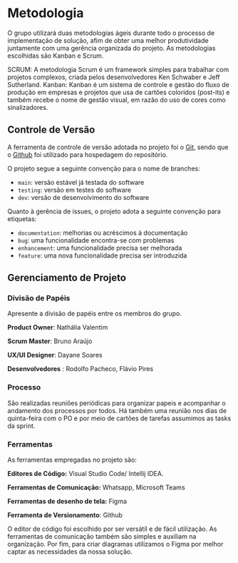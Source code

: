 
# Metodologia
O grupo utilizará duas metodologias ágeis durante todo o processo de implementação de solução, afim de obter uma melhor produtividade juntamente com uma gerência organizada do projeto. As metodologias escolhidas são Kanban e Scrum.

SCRUM: A metodologia Scrum é um framework simples para trabalhar com projetos complexos, criada pelos desenvolvedores Ken Schwaber e Jeff Sutherland.
Kanban: Kanban é um sistema de controle e gestão do fluxo de produção em empresas e projetos que usa de cartões coloridos (post-its) e também recebe o nome de gestão visual, em razão do uso de cores como sinalizadores.

## Controle de Versão

A ferramenta de controle de versão adotada no projeto foi o
[Git](https://git-scm.com/), sendo que o [Github](https://github.com)
foi utilizado para hospedagem do repositório.

O projeto segue a seguinte convenção para o nome de branches:

- `main`: versão estável já testada do software
- `testing`: versão em testes do software
- `dev`: versão de desenvolvimento do software

Quanto à gerência de issues, o projeto adota a seguinte convenção para
etiquetas:

- `documentation`: melhorias ou acréscimos à documentação
- `bug`: uma funcionalidade encontra-se com problemas
- `enhancement`: uma funcionalidade precisa ser melhorada
- `feature`: uma nova funcionalidade precisa ser introduzida

## Gerenciamento de Projeto

### Divisão de Papéis

Apresente a divisão de papéis entre os membros do grupo.

**Product Owner**: Nathália Valentim

**Scrum Master**: Bruno Araújo

**UX/UI Designer**: Dayane Soares

**Desenvolvedores** : Rodolfo Pacheco, Flávio Pires

### Processo

São realizadas reuniões periódicas para organizar papeis e acompanhar o andamento dos processos por todos. Há também uma reunião nos dias de quinta-feira com o PO e por meio de cartões de tarefas assumimos as tasks da sprint.

### Ferramentas

As ferramentas empregadas no projeto são:

**Editores de Código:** Visual Studio Code/ Intellij IDEA.

**Ferramentas de Comunicação:** Whatsapp, Microsoft Teams

**Ferramentas de desenho de tela:** Figma

**Ferramenta de Versionamento**: Github

O editor de código foi escolhido por ser versátil e de fácil utilização. As ferramentas de comunicação também são simples e auxiliam na organização.
Por fim, para criar diagramas utilizamos o Figma por melhor captar as
necessidades da nossa solução.

